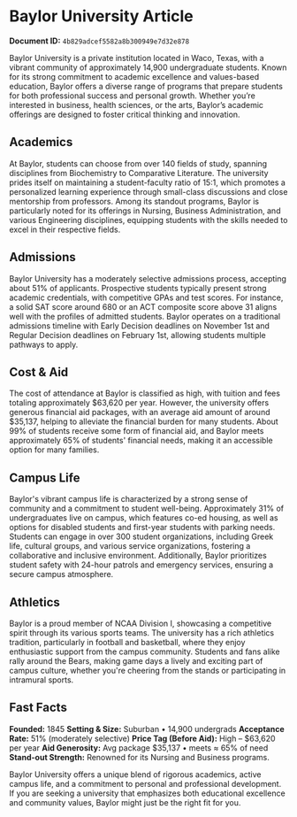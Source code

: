# Baylor University Article

**Document ID:** `4b829adcef5582a8b300949e7d32e878`

Baylor University is a private institution located in Waco, Texas, with a vibrant community of approximately 14,900 undergraduate students. Known for its strong commitment to academic excellence and values-based education, Baylor offers a diverse range of programs that prepare students for both professional success and personal growth. Whether you’re interested in business, health sciences, or the arts, Baylor’s academic offerings are designed to foster critical thinking and innovation.

## Academics
At Baylor, students can choose from over 140 fields of study, spanning disciplines from Biochemistry to Comparative Literature. The university prides itself on maintaining a student-faculty ratio of 15:1, which promotes a personalized learning experience through small-class discussions and close mentorship from professors. Among its standout programs, Baylor is particularly noted for its offerings in Nursing, Business Administration, and various Engineering disciplines, equipping students with the skills needed to excel in their respective fields.

## Admissions
Baylor University has a moderately selective admissions process, accepting about 51% of applicants. Prospective students typically present strong academic credentials, with competitive GPAs and test scores. For instance, a solid SAT score around 680 or an ACT composite score above 31 aligns well with the profiles of admitted students. Baylor operates on a traditional admissions timeline with Early Decision deadlines on November 1st and Regular Decision deadlines on February 1st, allowing students multiple pathways to apply.

## Cost & Aid
The cost of attendance at Baylor is classified as high, with tuition and fees totaling approximately $63,620 per year. However, the university offers generous financial aid packages, with an average aid amount of around $35,137, helping to alleviate the financial burden for many students. About 99% of students receive some form of financial aid, and Baylor meets approximately 65% of students' financial needs, making it an accessible option for many families.

## Campus Life
Baylor's vibrant campus life is characterized by a strong sense of community and a commitment to student well-being. Approximately 31% of undergraduates live on campus, which features co-ed housing, as well as options for disabled students and first-year students with parking needs. Students can engage in over 300 student organizations, including Greek life, cultural groups, and various service organizations, fostering a collaborative and inclusive environment. Additionally, Baylor prioritizes student safety with 24-hour patrols and emergency services, ensuring a secure campus atmosphere.

## Athletics
Baylor is a proud member of NCAA Division I, showcasing a competitive spirit through its various sports teams. The university has a rich athletics tradition, particularly in football and basketball, where they enjoy enthusiastic support from the campus community. Students and fans alike rally around the Bears, making game days a lively and exciting part of campus culture, whether you're cheering from the stands or participating in intramural sports.

## Fast Facts
**Founded:** 1845
**Setting & Size:** Suburban • 14,900 undergrads
**Acceptance Rate:** 51% (moderately selective)
**Price Tag (Before Aid):** High – $63,620 per year
**Aid Generosity:** Avg package $35,137 • meets ≈ 65% of need
**Stand-out Strength:** Renowned for its Nursing and Business programs.

Baylor University offers a unique blend of rigorous academics, active campus life, and a commitment to personal and professional development. If you are seeking a university that emphasizes both educational excellence and community values, Baylor might just be the right fit for you.

